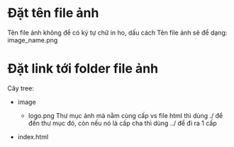 # Đặt tên file ảnh
Tên file ảnh không để có ký tự chữ in ho, dấu cách
Tên file ảnh sẽ để dạng: image_name.png

# Đặt link tới folder file ảnh
Cây tree:
- image
    - logo.png
    Thư mục ảnh mà nằm cùng cấp vs file html thì dùng ./ để đến thư mục đó, còn nếu nó là cấp cha thì dùng ../ để đi ra 1 cấp

- index.html